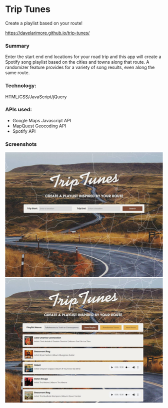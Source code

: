 # Trip Tunes
Create a playlist based on your route!

https://davelarimore.github.io/trip-tunes/

### Summary
Enter the start end end locations for your road trip and this app will create a Spotify song playlist based on the cities and towns along that route. A randomizer feature provides for a variety of song results, even along the same route. 

### Technology:
HTML/CSS/JavaScript/jQuery

### APIs used:
* Google Maps Javascript API
* MapQuest Geocoding API
* Spotify API

### Screenshots
![Trip Tunes 1](screenshots/tt-1.jpg)
![Trip Tunes 2](screenshots/tt-2.jpg)

